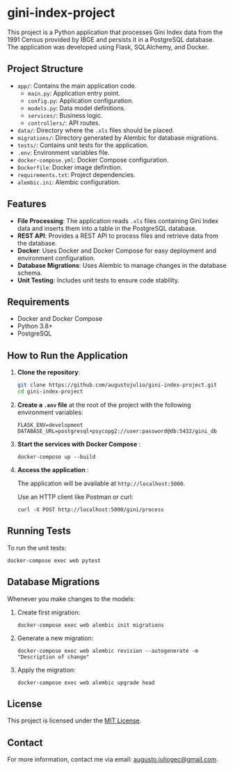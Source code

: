 # gini-index-project

This project is a Python application that processes Gini Index data from the 1991 Census provided by IBGE and persists it in a PostgreSQL database. The application was developed using Flask, SQLAlchemy, and Docker.

## Project Structure

- `app/`: Contains the main application code.
  - `main.py`: Application entry point.
  - `config.py`: Application configuration.
  - `models.py`: Data model definitions.
  - `services/`: Business logic.
  - `controllers/`: API routes.
- `data/`: Directory where the `.xls` files should be placed.
- `migrations/`: Directory generated by Alembic for database migrations.
- `tests/`: Contains unit tests for the application.
- `.env`: Environment variables file.
- `docker-compose.yml`: Docker Compose configuration.
- `Dockerfile`: Docker image definition.
- `requirements.txt`: Project dependencies.
- `alembic.ini`: Alembic configuration.

## Features

- **File Processing**: The application reads `.xls` files containing Gini Index data and inserts them into a table in the PostgreSQL database.
- **REST API**: Provides a REST API to process files and retrieve data from the database.
- **Docker**: Uses Docker and Docker Compose for easy deployment and environment configuration.
- **Database Migrations**: Uses Alembic to manage changes in the database schema.
- **Unit Testing**: Includes unit tests to ensure code stability.

## Requirements

- Docker and Docker Compose
- Python 3.8+
- PostgreSQL

## How to Run the Application

1. **Clone the repository**:

   ```sh
   git clone https://github.com/augustojulio/gini-index-project.git
   cd gini-index-project
   ```
2. **Create a `.env` file** at the root of the project with the following environment variables:

   ```
   FLASK_ENV=development
   DATABASE_URL=postgresql+psycopg2://user:password@db:5432/gini_db
   ```
3. **Start the services with Docker Compose** :

   `docker-compose up --build`
4. **Access the application** :

   The application will be available at `http://localhost:5000`.

   Use an HTTP client like Postman or curl:

   `curl -X POST http://localhost:5000/gini/process`

## Running Tests

To run the unit tests:

`docker-compose exec web pytest`

## Database Migrations

Whenever you make changes to the models:

1. Create first migration:

   `docker-compose exec web alembic init migrations`
2. Generate a new migration:

   `docker-compose exec web alembic revision --autogenerate -m "Description of change"`
3. Apply the migration:

   `docker-compose exec web alembic upgrade head`

## License

This project is licensed under the [MIT License]().

## Contact

For more information, contact me via email: [augusto.juliogec@gmail.com]().
